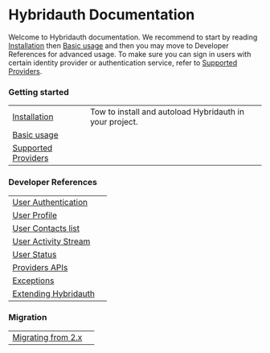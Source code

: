 Hybridauth Documentation
========================

Welcome to Hybridauth documentation. We recommend to start by reading [Installation](install.html) then [Basic usage](usage.html) and then you may move to Developer References for advanced usage. To make sure you can sign in users with certain identity provider or authentication service, refer to [Supported Providers](providers.html).

### Getting started

. | .
------------------------------------- | -----------------------------------------------------------------------------------
[Installation](install.html)          | Tow to install and autoload Hybridauth in your project.
[Basic usage](usage.html)             |
[Supported Providers](providers.html) |

### Developer References

. | .
--------------------------------------------------------------- | ---------------------------------------------------------
[User Authentication](developer-ref-user-authentication.html)   |
[User Profile](developer-ref-user-profile.html)                 |
[User Contacts list](developer-ref-user-contacts.html)          |
[User Activity Stream](developer-ref-user-activity.html)        |
[User Status](developer-ref-user-status.html)                   |
[Providers APIs](developer-ref-providers-apis.html)             |
[Exceptions](developer-ref-exceptions.html)                     |
[Extending Hybridauth](developer-ref-extend-hybridauth.html)    |

### Migration

. | .
--------------------------------------------------------------- | ---------------------------------------------------------
[Migrating from 2.x](developer-ref-migrating.html)              |

<style>
    thead { display:none !important; }
    h1, h2, h3{ border: 0 none !important; }
</style>
